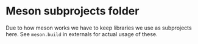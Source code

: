 # Meson subprojects folder

Due to how meson works we have to keep libraries we use as subprojects here. See `meson.build` in externals for actual usage of these.